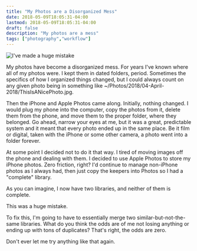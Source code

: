 ```yaml
---
title: "My Photos are a Disorganized Mess"
date: 2018-05-09T18:05:31-04:00
lastmod: 2018-05-09T18:05:31-04:00
draft: false
description: "My photos are a mess"
tags: ["photography","workflow"]
---
```


<img src="/img/2018/huge-mistake.jpg" alt="I've made a huge mistake" />

My photos have become a disorganized mess. For years I've known where all of my
photos were. I kept them in dated folders, period. Sometimes the specifics of
how I organized things changed, but I could always count on any given photo
being in something like
~/Photos/2018/04-April-2018/ThisIsANicePhoto.jpg.

Then the iPhone and Apple Photos came along. Initially, nothing changed. I would
plug my phone into the computer, copy the photos from it, delete them from the
phone, and move them to the proper folder, where they belonged. Go ahead, narrow
your eyes at me, but it was a great, predictable system and it meant that every
photo ended up in the same place. Be it film or digital, taken with the iPhone
or some other camera, a photo went into a folder forever.

At some point I decided not to do it that way. I tired of moving images off the
phone and dealing with them. I decided to use Apple Photos to store my iPhone
photos. Zero friction, right? I'd continue to manage non-iPhone photos as I
always had, then just copy the keepers into Photos so I had a "complete" library.

As you can imagine, I now have two libraries, and neither of them is complete.

This was a huge mistake. 

To fix this, I'm going to have to essentially merge two similar-but-not-the-same
libraries. What do you think the odds are of me not losing anything or ending up
with tons of duplicates? That's right, the odds are zero.

Don't ever let me try anything like that again.



